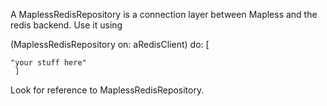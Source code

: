 A MaplessRedisRepository  is a connection layer between Mapless and the redis backend. Use it using 

(MaplessRedisRepository on: aRedisClient) do: [ 
	
	"your stuff here"
	 ]

Look for reference to MaplessRedisRepository.
